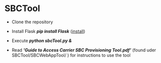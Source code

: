 # SBCTool



* Clone the repository
* Install Flask ***pip install Flask***  ([install](http://flask.pocoo.org/docs/0.12/installation/))
* Execute ***python sbcTool.py &***

* Read ***'Guide to Access  Carrier SBC Provisioning Tool.pdf'*** (found uder SBCTool/SBCWebAppTool/ ) for instructions to use the tool 
